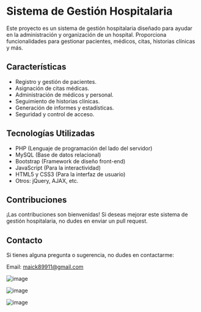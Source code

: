 # Sistema de Gestión Hospitalaria

Este proyecto es un sistema de gestión hospitalaria diseñado para ayudar en la administración y organización de un hospital. Proporciona funcionalidades para gestionar pacientes, médicos, citas, historias clínicas y más.

## Características

- Registro y gestión de pacientes.
- Asignación de citas médicas.
- Administración de médicos y personal.
- Seguimiento de historias clínicas.
- Generación de informes y estadísticas.
- Seguridad y control de acceso.

## Tecnologías Utilizadas

- PHP (Lenguaje de programación del lado del servidor)
- MySQL (Base de datos relacional)
- Bootstrap (Framework de diseño front-end)
- JavaScript (Para la interactividad)
- HTML5 y CSS3 (Para la interfaz de usuario)
- Otros: jQuery, AJAX, etc.

## Contribuciones
¡Las contribuciones son bienvenidas! Si deseas mejorar este sistema de gestión hospitalaria, no dudes en enviar un pull request.

## Contacto
Si tienes alguna pregunta o sugerencia, no dudes en contactarme:

Email: maick89911@gmail.com


![image](https://github.com/Maick1/Gestion_Hospital/assets/86171053/0dcc6129-518d-4094-8678-98efc20c6128)

![image](https://github.com/Maick1/Gestion_Hospitalaria/assets/86171053/9da9f5b9-8192-4b18-bbb6-ad26da817a50)

![image](https://github.com/Maick1/Gestion_Hospitalaria/assets/86171053/889e2d6e-580a-4964-bc11-53a9f8adf836)

